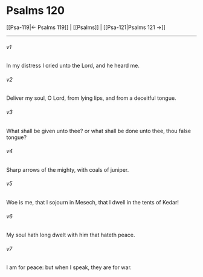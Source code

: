 # Psalms 120

[[Psa-119|← Psalms 119]] | [[Psalms]] | [[Psa-121|Psalms 121 →]]
***

###### v1
In my distress I cried unto the Lord, and he heard me.
###### v2
Deliver my soul, O Lord, from lying lips, and from a deceitful tongue.
###### v3
What shall be given unto thee? or what shall be done unto thee, thou false tongue?
###### v4
Sharp arrows of the mighty, with coals of juniper.
###### v5
Woe is me, that I sojourn in Mesech, that I dwell in the tents of Kedar!
###### v6
My soul hath long dwelt with him that hateth peace.
###### v7
I am for peace: but when I speak, they are for war. 
